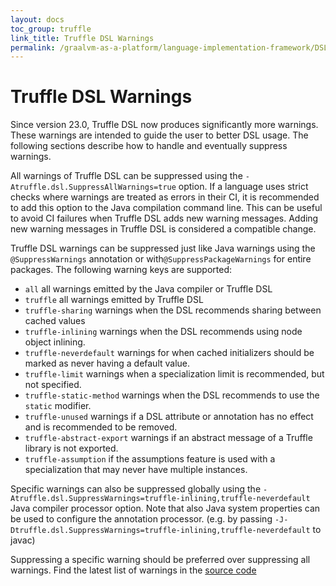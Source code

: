 ```yaml
---
layout: docs
toc_group: truffle
link_title: Truffle DSL Warnings
permalink: /graalvm-as-a-platform/language-implementation-framework/DSLWarnings/
---
```


# Truffle DSL Warnings 

Since version 23.0, Truffle DSL now produces significantly more warnings. 
These warnings are intended to guide the user to better DSL usage.
The following sections describe how to handle and eventually suppress warnings.

All warnings of Truffle DSL can be suppressed using the `-Atruffle.dsl.SuppressAllWarnings=true` option. 
If a language uses strict checks where warnings are treated as errors in their CI, it is recommended to add this option to the Java compilation command line. This can be useful to avoid CI failures when Truffle DSL adds new warning messages. Adding new warning messages in Truffle DSL is considered a compatible change.

Truffle DSL warnings can be suppressed just like Java warnings using the `@SuppressWarnings` annotation or with`@SuppressPackageWarnings` for entire packages.
The following warning keys are supported:

* `all` all warnings emitted by the Java compiler or Truffle DSL
* `truffle` all warnings emitted by Truffle DSL
* `truffle-sharing` warnings when the DSL recommends sharing between cached values
* `truffle-inlining` warnings when the DSL recommends using node object inlining.
* `truffle-neverdefault` warnings for when cached initializers should be marked as never having a default value.
* `truffle-limit` warnings when a specialization limit is recommended, but not specified.
* `truffle-static-method` warnings when the DSL recommends to use the `static` modifier.
* `truffle-unused` warnings if a DSL attribute or annotation has no effect and is recommended to be removed. 
* `truffle-abstract-export` warnings if an abstract message of a Truffle library is not exported.
* `truffle-assumption` if the assumptions feature is used with a specialization that may never have multiple instances.

Specific warnings can also be suppressed globally using the `-Atruffle.dsl.SuppressWarnings=truffle-inlining,truffle-neverdefault` Java compiler processor option. 
Note that also Java system properties can be used to configure the annotation processor. (e.g. by passing `-J-Dtruffle.dsl.SuppressWarnings=truffle-inlining,truffle-neverdefault` to javac)

Suppressing a specific warning should be preferred over suppressing all warnings.
Find the latest list of warnings in the [source code](https://github.com/oracle/graal/blob/master/truffle/src/com.oracle.truffle.dsl.processor/src/com/oracle/truffle/dsl/processor/TruffleSuppressedWarnings.java)
